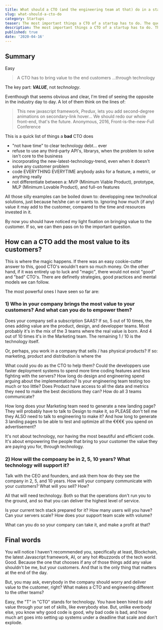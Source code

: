 ```yaml
---
title: What should a CTO (and the engineering team at that) do in a startup?
slug: what-should-a-cto-do
category: Startups
teaser: The most important things a CTO of a startup has to do. The questions he, or she, should be asking. And what is the one thing that can never be forgotten, adding value to the customer.
description: The most important things a CTO of a startup has to do. The questions he, or she, should be asking. And what is the one thing that can never be forgotten, adding value to the customer.
published: true
date: '2020-04-16'
---
```


## Summary

Easy

> A CTO has to bring value to the end customers ...through technology

The key part: **_VALUE_**, not _technology_.

Eventhough that seems obvious and clear, I'm tired of seeing the opposite in the industry day to day. A lot of them think on the lines of:

> This new javascript framework, _Predux_, lets you add second-degree animations on secondary-link hover... We should redo our whole front-end, that's the future.
> Anonymous, 2016, Front-is-the-new-Full Conference

This is a quick list of things a **bad** CTO does

- "not have time" to clear technology debt... ever
- refuse to use any third-party API's, librarys, when the problem to solve isn't core to the business
- incorporating the new-latest-technology-trend, even when it doesn't solve any customer problem
- code EVERYTHING EVERYTIME anybody asks for a feature, a metric, or anything really
- not differentiate between a: MVP (Minimum Viable Product), prototype, MLP (Minimum Lovable Product), and full-on features

All those silly examples can be boiled down to: developping new technolical solutions, just because he/she can or wants to. Ignoring how much (if any) value it may add to the customer, compared to the time and resources invested in it.

By now you should have noticed my light fixation on bringing value to the customer. If so, we can then pass on to the important question.

## How can a CTO add the most value to its customers?

This is where the magic happens. If there was an easy cookie-cutter answer to this, good CTO's wouldn't earn so much money. On the other hand, if it was entirely up to luck and "magic", there would not exist "good" and "bad" CTO's. There are definetly strategies, good practices and mental models we can follow.

The most powerful ones I have seen so far are:

### 1) Who in your company brings the most value to your customers? And what can you do to empower them?

Does your company sell a subscription SAAS? If so, 5 out of 10 times, the ones adding value are the product, design, and developper teams. Most probably it's in the mix of the 3 teams where the real value is born. And 4 out of 10 times it's in the Marketing team. The remaining 1 / 10 is the technology itself.

Or, perhaps, you work in a company that sells / has physical products? If so: marketing, product and distribution is where the

What could you do as the CTO to help them? Could the developpers use faster deployment systems to spend more time coding features and less fighting with the servers? How long do design and engineering spend arguing about the implementations? Is your engineering team testing too much or too little? Does Product have access to all the data and metrics they need to make the best decistions they can? How do all 3 teams communicate?

How long does your Marketing team need to generate a new landing page? They will probably have to talk to Design to make it, so PLEASE don't tell me they ALSO need to talk to engineering to make it? And how long to generate 3 landing pages to be able to test and optimize all the €€€€ you spend on advertisement?

It's not about technology, nor having the most beautiful and efficient code. It's about empowering the people that bring to your customer the value they are paying you for, through technology.

### 2) How will the compoany be in 2, 5, 10 years? What technology will support it?

Talk with the CEO and founders, and ask them how do they see the company in 2, 5, and 10 years. How will your company communicate with your customers? What will you sell? How?

All that will need technology. Both so that the operations don't run you to the ground, and so that you can deliver the highest level of service.

Is your current tech stack prepared for it? How many users will you have? Can your servers scale? How does your support team scale with volume?

What can you do so your company can take it, and make a profit at that?

## Final words

You will notice I haven't recommended you, specifically at least, Blockchain, the latest Javascript framework, AI, or any hot #buzzords of the tech world. Good. Because the one that chooses if any of those things add any value shouldn't be me, but your customers. And that is the only thing that matters at the end of the day.

But, you may ask, everybody in the company should worry and deliver value to the customer, right? What makes a CTO and engineering different to the other teams?

Easy, the "T" in "CTO" stands for technology. You have been hired to add value through your set of skills, like everybody else. But, unlike everbody else, you know why good code is good, why bad code is bad, and how much art goes into setting up systems under a deadline that scale and don't explode.
